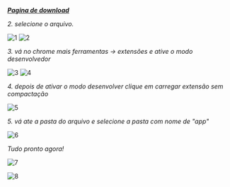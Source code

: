***[Pagina de download](https://github.com/CodeVinc/codevinc.github.io/releases)***

*2. selecione o arquivo.*

![1](https://i.imgur.com/R0KE2yQ.jpg)
![2](https://i.imgur.com/6iJrcdl.jpg)

*3. vá no chrome mais ferramentas -> extensões e ative o modo desenvolvedor*

![3](https://i.imgur.com/8MAuXAd.jpg)
![4](https://i.imgur.com/O2j9YJ7.jpg)

*4. depois de ativar o modo desenvolver clique em carregar extensão sem compactação*

![5](https://i.imgur.com/EPM76M8.jpg)

*5. vá ate a pasta do arquivo e selecione a pasta com nome de "app"*

![6](https://i.imgur.com/OcUOTCX.jpg)

*Tudo pronto agora!*

![7](https://i.imgur.com/xAwKB3C.jpg)

![8](https://i.imgur.com/uMa9YGt.jpg)
